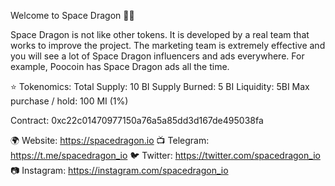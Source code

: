 Welcome to Space Dragon 🌌🐉

Space Dragon is not like other tokens. It is developed by a real team that works to improve the project. The marketing team is extremely effective and you will see a lot of Space Dragon influencers and ads everywhere. For example, Poocoin has Space Dragon ads all the time.

⭐️ Tokenomics:
Total Supply: 10 BI
Supply Burned: 5 BI
Liquidity: 5BI
Max purchase / hold: 100 MI (1%)


Contract: 0xc22c01470977150a76a5a85dd3d167de495038fa

🌍 Website: https://spacedragon.io
📺 Telegram: https://t.me/spacedragon_io
🐦 Twitter: https://twitter.com/spacedragon_io
📷 Instagram: https://instagram.com/spacedragon_io